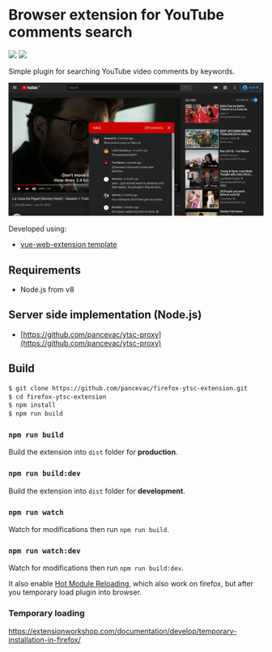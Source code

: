 # Browser extension for YouTube comments search 

![](https://img.shields.io/amo/users/youtube-comment-search) ![](https://img.shields.io/amo/dw/youtube-comment-search)

Simple plugin for searching YouTube video comments by keywords.

![](docs/addon-screenshot.png)

Developed using:
- [vue-web-extension template](https://github.com/Kocal/vue-web-extension)

## Requirements
- Node.js from v8

## Server side implementation (Node.js)
- [https://github.com/pancevac/ytsc-proxy](https://github.com/pancevac/ytsc-proxy)

## Build

```bash
$ git clone https://github.com/pancevac/firefox-ytsc-extension.git
$ cd firefox-ytsc-extension
$ npm install
$ npm run build
```

### `npm run build`

Build the extension into `dist` folder for **production**.

### `npm run build:dev`

Build the extension into `dist` folder for **development**.

### `npm run watch`

Watch for modifications then run `npm run build`.

### `npm run watch:dev`

Watch for modifications then run `npm run build:dev`.

It also enable [Hot Module Reloading](https://webpack.js.org/concepts/hot-module-replacement), 
which also work on firefox, but after you temporary load plugin into browser.

### Temporary loading
https://extensionworkshop.com/documentation/develop/temporary-installation-in-firefox/




